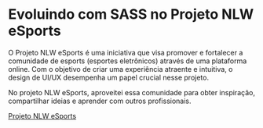 # Evoluindo com SASS no Projeto NLW eSports

O Projeto NLW eSports é uma iniciativa que visa promover e fortalecer a comunidade de esports (esportes eletrônicos) através de uma plataforma online. Com o objetivo de criar uma experiência atraente e intuitiva, o design de UI/UX desempenha um papel crucial nesse projeto.


No projeto NLW eSports, aproveitei essa comunidade para obter inspiração, compartilhar ideias e aprender com outros profissionais. 


[Projeto NLW eSports](https://www.figma.com/file/H70ubjTSFW1PjtIcEQUKUh/NLW-eSports-(Community)nlw-(Community)?type=design&node-id=6-23&mode=design&t=GV0zc8eSZG7aDtBR-0)
